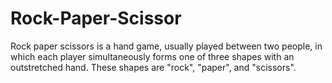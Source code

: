 # Rock-Paper-Scissor
Rock paper scissors is a hand game, usually played between two people, in which each player simultaneously forms one of three shapes with an outstretched hand. These shapes are "rock", "paper", and "scissors".
